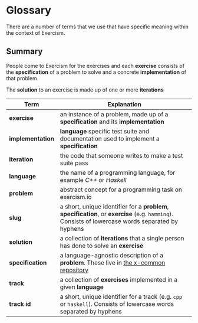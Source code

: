 # Glossary

There are a number of terms that we use that have specific meaning within the
context of Exercism.

## Summary

People come to Exercism for the exercises and each **exercise** consists of the **specification** of a problem to solve and a concrete **implementation** of that problem.

The **solution** to an exercise is made up of one or more **iterations**

| Term              | Explanation                                                                                                                                         |
|-------------------|-----------------------------------------------------------------------------------------------------------------------------------------------------|
| **exercise**       | an instance of a problem, made up of a **specification** and its **implementation**                                      |
| **implementation** | **language** specific test suite and documentation used to implement a **specification**                                 |
| **iteration**     | the code that someone writes to make a test suite pass                                                                                              |
| **language**      | the name of a programming language, for example _C++_ or _Haskell_                                                                                  |
| **problem**       | abstract concept for a programming task on exercism.io                                                                                              |
| **slug**          | a short, unique identifier for a **problem**, **specification**, or **exercise** (e.g. `hamming`). Consists of lowercase words separated by hyphens |
| **solution**      | a collection of **iterations** that a single person has done to solve an **exercise**                                                               |
| **specification** | a language-agnostic description of a **problem**. These live in [the x-common repository][x-common-repo]                                            |
| **track**         | a collection of **exercises** implemented in a given **language**                                                                                   |
| **track id**      | a short, unique identifier for a track (e.g. `cpp` or `haskell`). Consists of lowercase words separated by hyphens                                  |

[x-common-repo]: https://github.com/exercism/x-common
